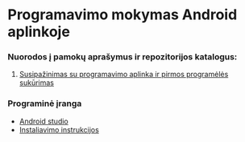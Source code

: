 # Programavimo mokymas Android aplinkoje

### Nuorodos į pamokų aprašymus ir repozitorijos katalogus:

1. [Susipažinimas su programavimo aplinka ir pirmos programėlės sukūrimas
](https://docs.google.com/document/d/1nOjnjWSmlhMwfpwU0fqveTIHhlVOLGFGOvZUv60ajI8/edit?usp=sharing)


### Programinė įranga

* [Android studio](https://developer.android.com/studio/index.html)
* [Instaliavimo instrukcijos](https://docs.google.com/document/d/1IShOUGGaBslHRXShY0kdScLDbyFM8PJmFhDF5JTlbRk/edit?usp=sharing)